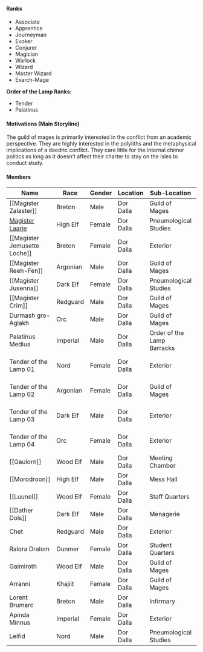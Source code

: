 #### Ranks
* Associate
* Apprentice
* Journeyman
* Evoker
* Conjurer
* Magician
* Warlock
* Wizard
* Master Wizard
* Exarch-Mage

**Order of the Lamp Ranks:**
* Tender
* Palatinus

#### Motivations (Main Storyline)
The guild of mages is primarily interested in the conflict from an academic perspective. They are highly interested in the polyliths and the metaphysical implications of a daedric conflict. They care little for the internal chimer politics as long as it doesn’t affect their charter to stay on the isles to conduct study.

#### Members

| Name                              | Race     | Gender | Location  | Sub-Location               | Role/Class               |
| --------------------------------- | -------- | ------ | --------- | -------------------------- | ------------------------ |
| [[Magister Zalaster]]             | Breton   | Male   | Dor Dalla | Guild of Mages             | Exarch-Mage              |
| [Magister Laarie](#gid=157655070) | High Elf | Female | Dor Dalla | Pneumological Studies      | Master of Incunabula     |
| [[Magister Jemusette Loche]]      | Breton   | Female | Dor Dalla | Exterior                   | Master at Arms           |
| [[Magister Reeh-Fen]]             | Argonian | Male   | Dor Dalla | Guild of Mages             | Master of Academia       |
| [[Magister Jusenna]]              | Dark Elf | Female | Dor Dalla | Pneumological Studies      | Master of the Scrye      |
| [[Magister Crim]]                 | Redguard | Male   | Dor Dalla | Guild of Mages             | Master of Initiates      |
| Durmash gro-Aglakh                | Orc      | Male   | Dor Dalla | Guild of Mages             | Guild Guide              |
| Palatinus Medius                  | Imperial | Male   | Dor Dalla | Order of the Lamp Barracks | Palatinus                |
| Tender of the Lamp 01             | Nord     | Female | Dor Dalla | Exterior                   | Order of the Lamp Tender |
| Tender of the Lamp 02             | Argonian | Female | Dor Dalla | Guild of Mages             | Order of the Lamp Tender |
| Tender of the Lamp 03             | Dark Elf | Male   | Dor Dalla | Exterior                   | Order of the Lamp Tender |
| Tender of the Lamp 04             | Orc      | Female | Dor Dalla | Exterior                   | Order of the Lamp Tender |
| [[Gaulorn]]                       | Wood Elf | Male   | Dor Dalla | Meeting Chamber            | Clerk                    |
| [[Morodroon]]                     | High Elf | Male   | Dor Dalla | Mess Hall                  | Custodian                |
| [[Luunel]]                        | Wood Elf | Female | Dor Dalla | Staff Quarters             | Cook                     |
| [[Dather Dols]]                   | Dark Elf | Male   | Dor Dalla | Menagerie                  | Stable Boy               |
| Chet                              | Redguard | Male   | Dor Dalla | Exterior                   | Student                  |
| Ralora Dralom                     | Dunmer   | Female | Dor Dalla | Student Quarters           | Student                  |
| Galmiroth                         | Wood Elf | Male   | Dor Dalla | Guild of Mages             | Student                  |
| Arranni                           | Khajiit  | Female | Dor Dalla | Guild of Mages             | Student                  |
| Lorent Brumarc                    | Breton   | Male   | Dor Dalla | Infirmary                  | Student                  |
| Apinda Minnus                     | Imperial | Female | Dor Dalla | Exterior                   | Student                  |
| Leifid                            | Nord     | Male   | Dor Dalla | Pneumological Studies      | Student                  |
